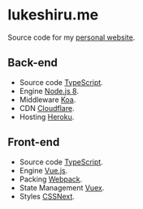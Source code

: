# lukeshiru.me

Source code for my [personal website](https://lukeshiru.me).

## Back-end

- Source code [TypeScript](https://github.com/Microsoft/TypeScript).
- Engine [Node.js 8](https://nodejs.org).
- Middleware [Koa](https://github.com/koajs/koa).
- CDN [Cloudflare](https://www.cloudflare.com/).
- Hosting [Heroku](https://heroku.com).

## Front-end

- Source code [TypeScript](https://github.com/Microsoft/TypeScript).
- Engine [Vue.js](https://vuejs.org/).
- Packing [Webpack](https://webpack.github.io/).
- State Management [Vuex](https://vuex.vuejs.org/en/).
- Styles [CSSNext](http://cssnext.io/).
